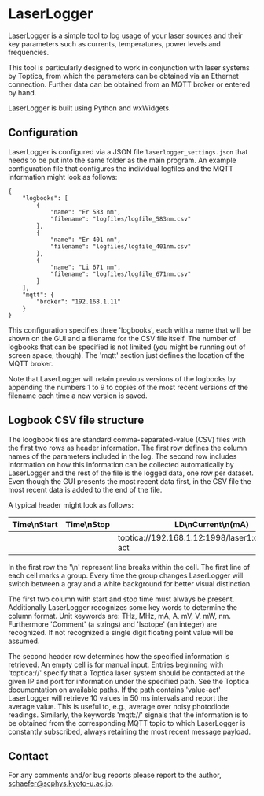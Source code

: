 # LaserLogger

LaserLogger is a simple tool to log usage of your laser sources and their key
parameters such as currents, temperatures, power levels and frequencies.

This tool is particularly designed to work in conjunction with laser systems
by Toptica, from which the parameters can be obtained via an Ethernet
connection. Further data can be obtained from an MQTT broker or entered by
hand.

LaserLogger is built using Python and wxWidgets.

## Configuration

LaserLogger is configured via a JSON file `laserlogger_settings.json` that
needs to be put into the same folder as the main program. An example
configuration file that configures the individual logfiles and the MQTT
information might look as follows:

```
{
    "logbooks": [
        {
            "name": "Er 583 nm",
            "filename": "logfiles/logfile_583nm.csv"
        },
        {
            "name": "Er 401 nm",
            "filename": "logfiles/logfile_401nm.csv"
        },
        {
            "name": "Li 671 nm",
            "filename": "logfiles/logfile_671nm.csv"
        }
    ],
    "mqtt": {
	    "broker": "192.168.1.11"
    }
}
```

This configuration specifies three 'logbooks', each with a name that will be
shown on the GUI and a filename for the CSV file itself. The number of
logbooks that can be specified is not limited (you might be running out of
screen space, though). The 'mqtt' section just defines the location of the
MQTT broker.

Note that LaserLogger will retain previous versions of the logbooks by
appending the numbers 1 to 9 to copies of the most recent versions of the
filename each time a new version is saved.

## Logbook CSV file structure

The loogbook files are standard comma-separated-value (CSV) files with the
first two rows as header information. The first row defines the column names
of the parameters included in the log. The second row includes information on
how this information can be collected automatically by LaserLogger and the
rest of the file is the logged data, one row per dataset. Even though the GUI
presents the most recent data first, in the CSV file the most recent data is
added to the end of the file.

A typical header might look as follows:

| Time\nStart | Time\nStop | LD\nCurrent\n(mA) | LD\nTemp\n(°C) | LD\nPiezo\n(V) | LD\nPD power\n(mW) | TA\nCurrent\n(mA) | TA\nTemp\n(°C) | TA\nPD power\n(mW) | SHG\nTemp\n(kΩ) | SHG\nPower\n(mW) | Lock\nEOM freq\n(MHz) | Lock\nIs freq\n(THz) | Lock\nULE trans\n(mV) | Lock\nIsotope | Comment |
| ------------- | ------------- | ------------- | ------------- | ------------- | ------------- | ------------- | ------------- | ------------- | ------------- | ------------- | ------------- | ------------- | ------------- | ------------- | ------------- |
|  |  | toptica://192.168.1.12:1998/laser1:dl:cc:current-act | toptica://192.168.1.12:1998/laser1:dl:tc:temp-act | toptica://192.168.1.12:1998/laser1:dl:pc:voltage-act  | toptica://192.168.1.12:1998/laser1:amp:pd:seed:power  | toptica://192.168.1.12:1998/laser1:amp:cc:current-act | toptica://192.168.1.12:1998/laser1:amp:tc:temp-act | toptica://192.168.1.12:1998/laser1:amp:pd:amp:power | mqtt://TEC/556NEL/resistance |  | mqtt://dpl_control/is/Yb_556_ULE_lock/frq | mqtt://wavemeter/WS8/is/is_ch5 | toptica://192.168.1.12:1998/io:fine-2:value-act |  |

In the first row the '\n' represent line breaks within the cell. The first line
of each cell marks a group. Every time the group changes LaserLogger will
switch between a gray and a white background for better visual distinction.

The first two column with start and stop time must always be present.
Additionally LaserLogger recognizes some key words to determine the column
format. Unit keywords are: THz, MHz, mA, A, mV, V, mW, nm. Furthermore
'Comment' (a strings) and 'Isotope' (an integer) are recognized. If not
recognized a single digit floating point value will be assumed.

The second header row determines how the specified information is retrieved.
An empty cell is for manual input. Entries beginning with 'toptica://' specify
that a Toptica laser system should be contacted at the given IP and port for
information under the specified path. See the Toptica documentation on
available paths. If the path contains 'value-act' LaserLogger will retrieve 10
values in 50 ms intervals and report the average value. This is useful to,
e.g., average over noisy photodiode readings. Similarly, the keywords
'mqtt://' signals that the information is to be obtained from the
corresponding MQTT topic to which LaserLogger is constantly subscribed, always
retaining the most recent message payload.

## Contact

For any comments and/or bug reports please report to the author, schaefer@scphys.kyoto-u.ac.jp.
